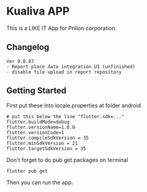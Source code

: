 # Kualiva APP

This is a LIKE IT App for Prilion corporation.

## Changelog

```text
Ver 0.0.87
- Report place data integration UI (unfinished)
- disable file upload in report repository
```

## Getting Started

First put these into locale.properties at folder android

```text
# put this below the line "flutter.sdk=..."
flutter.buildMode=debug
flutter.versionName=1.0.0
flutter.versionCode=1
flutter.compileSdkVersion = 35
flutter.minSdkVersion = 21
flutter.targetSdkVersion = 35
```

Don't forget to do pub get packages on terminal

```shell
flutter pub get
```

Then you can run the app.
